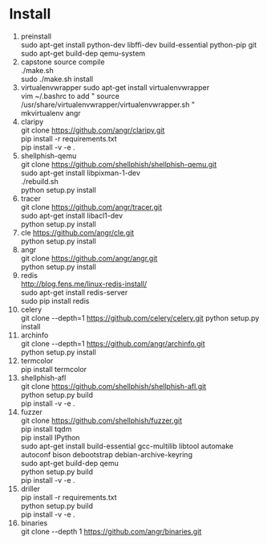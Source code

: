 # Install
1. preinstall  
sudo apt-get install python-dev libffi-dev build-essential python-pip git  
sudo apt-get build-dep qemu-system  
2. capstone source compile  
./make.sh  
sudo ./make.sh install  
3. virtualenvwrapper
sudo apt-get install virtualenvwrapper  
vim ~/.bashrc to add " source /usr/share/virtualenvwrapper/virtualenvwrapper.sh "  
mkvirtualenv angr  
4. claripy  
git clone https://github.com/angr/claripy.git  
pip install -r requirements.txt  
pip install -v -e .
5. shellphish-qemu  
git clone https://github.com/shellphish/shellphish-qemu.git  
sudo apt-get install libpixman-1-dev  
./rebuild.sh  
python setup.py install  
6. tracer  
git clone https://github.com/angr/tracer.git  
sudo apt-get install libacl1-dev  
python setup.py install  
6. cle
https://github.com/angr/cle.git  
python setup.py install  
7. angr  
git clone https://github.com/angr/angr.git  
python setup.py install  
8. redis  
http://blog.fens.me/linux-redis-install/  
sudo apt-get install redis-server  
sudo pip install redis  
9. celery  
git clone --depth=1 https://github.com/celery/celery.git
python setup.py install  
10. archinfo  
git clone --depth=1 https://github.com/angr/archinfo.git  
python setup.py install  
11. termcolor  
pip install termcolor  
12. shellphish-afl  
git clone https://github.com/shellphish/shellphish-afl.git  
python setup.py build  
pip install -v -e .
13. fuzzer  
git clone https://github.com/shellphish/fuzzer.git  
pip install tqdm  
pip install IPython  
sudo apt-get install build-essential gcc-multilib libtool automake autoconf bison debootstrap debian-archive-keyring  
sudo apt-get build-dep qemu  
python setup.py build  
pip install -v -e .  
14. driller  
pip install -r requirements.txt  
python setup.py build  
pip install -v -e .  
15. binaries  
git clone --depth 1 https://github.com/angr/binaries.git  